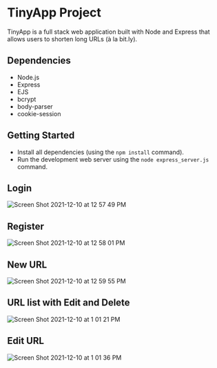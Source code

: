# TinyApp Project

TinyApp is a full stack web application built with Node and Express that allows users to shorten long URLs (à la bit.ly).

## Dependencies

- Node.js
- Express
- EJS
- bcrypt
- body-parser
- cookie-session

## Getting Started

- Install all dependencies (using the `npm install` command).
- Run the development web server using the `node express_server.js` command.


## Login
![Screen Shot 2021-12-10 at 12 57 49 PM](https://user-images.githubusercontent.com/91559579/145621488-6d2c6b22-bf93-4522-9788-60b69e0e7e61.png)

## Register
![Screen Shot 2021-12-10 at 12 58 01 PM](https://user-images.githubusercontent.com/91559579/145621585-d997aa05-8af0-4bba-8cf8-4aad55455a64.png)

## New URL
![Screen Shot 2021-12-10 at 12 59 55 PM](https://user-images.githubusercontent.com/91559579/145621627-316a5aa5-941a-4d28-a802-d9e9b6bd3620.png)

## URL list with Edit and Delete
![Screen Shot 2021-12-10 at 1 01 21 PM](https://user-images.githubusercontent.com/91559579/145621678-4cf248dd-a084-4b61-80e5-c33ca4189d69.png)

## Edit URL
![Screen Shot 2021-12-10 at 1 01 36 PM](https://user-images.githubusercontent.com/91559579/145621717-e1f0e4c1-f343-47fc-8bb8-27ad1a1d3f12.png)

